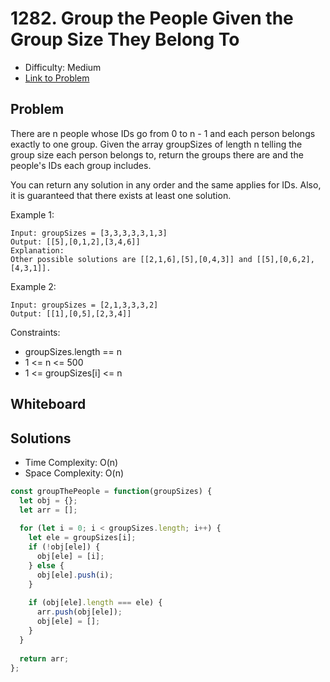 # 1282. Group the People Given the Group Size They Belong To
* Difficulty: Medium
* [Link to Problem](https://leetcode.com/problems/group-the-people-given-the-group-size-they-belong-to/)

## Problem
There are n people whose IDs go from 0 to n - 1 and each person belongs exactly to one group. Given the array groupSizes of length n telling the group size each person belongs to, return the groups there are and the people's IDs each group includes.

You can return any solution in any order and the same applies for IDs. Also, it is guaranteed that there exists at least one solution. 

 
Example 1:

```
Input: groupSizes = [3,3,3,3,3,1,3]
Output: [[5],[0,1,2],[3,4,6]]
Explanation: 
Other possible solutions are [[2,1,6],[5],[0,4,3]] and [[5],[0,6,2],[4,3,1]].
```

Example 2:

```
Input: groupSizes = [2,1,3,3,3,2]
Output: [[1],[0,5],[2,3,4]]
```

Constraints:

* groupSizes.length == n
* 1 <= n <= 500
* 1 <= groupSizes[i] <= n



## Whiteboard


## Solutions
* Time Complexity: O(n)
* Space Complexity: O(n)

```javascript
const groupThePeople = function(groupSizes) {
  let obj = {};
  let arr = [];
  
  for (let i = 0; i < groupSizes.length; i++) {
    let ele = groupSizes[i];
    if (!obj[ele]) {
      obj[ele] = [i];
    } else {
      obj[ele].push(i);
    }
    
    if (obj[ele].length === ele) {
      arr.push(obj[ele]);
      obj[ele] = [];
    }
  }
  
  return arr;
};
```